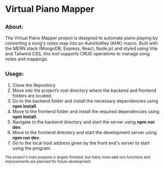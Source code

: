 # Virtual Piano Mapper
## 	<sub> About: </sub> 
The Virtual Piano Mapper project is designed to automate piano playing by converting a song's notes map into an AutoHotKey (AHK) macro. Built with the MERN stack (MongoDB, Express, React, Node.js) and styled using Vite and Tailwind CSS, this tool supports CRUD operations to manage song notes and mappings.

## 	<sub> Usage: </sub>
1. Clone the Repository
2. Move into the project’s root directory where the backend and frontend folders are located.
3. Go to the backend folder and install the necessary dependencies using __npm install__.
4. Move to the frontend folder and install the required dependencies using __npm install__.
5. Navigate to the backend directory and start the server using __npm run dev__.
6. Move to the frontend directory and start the development server using __npm run dev__.
7. Go to the local host address given by the front end's server to start using the program.


<sub> The project's main purpose is largely finished, but many more add-ons functions and improvements are planned for future development </sub>